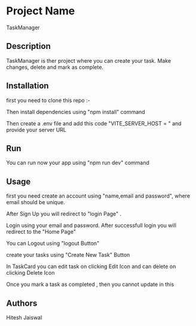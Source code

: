 # Project Name

TaskManager

## Description

TaskManager is ther project where you can create your task. Make changes, delete and mark as complete.

## Installation

first you need to clone this repo :-

Then install dependencies using "npm install" command

Then create a .env file and add this code "VITE_SERVER_HOST = " and provide your server URL

## Run

You can run now your app using "npm run dev" command

## Usage

first you need create an account using "name,email and password", where email should be unique.

After Sign Up you will redirect to "login Page" .

Login using your email and password.
After successfull login you will redirect to the "Home Page"

You can Logout using "logout Button"

create your tasks using "Create New Task" Button

In TaskCard you can edit task on clicking Edit Icon and can delete on clicking Delete Icon

Once you mark a task as completed , then you cannot update in this

## Authors

Hitesh Jaiswal
